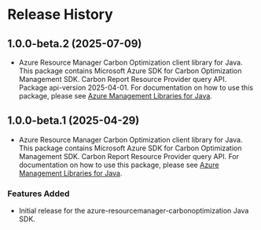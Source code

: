 # Release History

## 1.0.0-beta.2 (2025-07-09)

- Azure Resource Manager Carbon Optimization client library for Java. This package contains Microsoft Azure SDK for Carbon Optimization Management SDK. Carbon Report Resource Provider query API. Package api-version 2025-04-01. For documentation on how to use this package, please see [Azure Management Libraries for Java](https://aka.ms/azsdk/java/mgmt).

## 1.0.0-beta.1 (2025-04-29)

- Azure Resource Manager Carbon Optimization client library for Java. This package contains Microsoft Azure SDK for Carbon Optimization Management SDK. Carbon Report Resource Provider query API. For documentation on how to use this package, please see [Azure Management Libraries for Java](https://aka.ms/azsdk/java/mgmt).
### Features Added

- Initial release for the azure-resourcemanager-carbonoptimization Java SDK.

